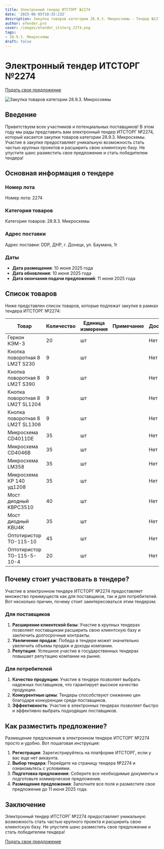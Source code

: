 ```yaml
---
title: Электронный тендер ИТСТОРГ №2274
date: '2025-06-05T10:35:23Z'
description: Закупка товаров категории 28.9.3. Микросхемы - Тендер №2274
author: eTender.pro
cover: /images/etender_itstorg_2274.png
tags:
- 28.9.3. Микросхемы
draft: false
---
```

# Электронный тендер ИТСТОРГ №2274

[Подать свое предложение](https://itstorg.ru/tender-2274?utm_source=etender)

![Закупка товаров категории 28.9.3. Микросхемы](/images/etender_itstorg_2274.png)

## Введение

Приветствуем всех участников и потенциальных поставщиков! В этом году мы рады представить вам электронный тендер ИТСТОРГ №2274, который касается закупки товаров категории 28.9.3. Микросхемы. Участие в закупке предоставляет уникальную возможность стать частью крупных проектов и расширить свою клиентскую базу. Не упустите шанс разместить свое предложение и стать победителем тендера!

## Основная информация о тендере

### Номер лота

Номер лота: 2274

### Категория товаров

Категория товаров: 28.9.3. Микросхемы

### Адрес поставки

Адрес поставки: DDP, ДНР, г. Донецк, ул. Баумана, 1г

### Даты

- **Дата размещения**: 10 июня 2025 года
- **Дата обновления**: 10 июня 2025 года
- **Дата окончания подачи предложений**: 11 июня 2025 года

## Список товаров

Ниже представлен список товаров, которые подлежат закупке в рамках тендера ИТСТОРГ №2274:

| Товар                       | Количество | Единица измерения | Примечание | Доступность |
|-----------------------------|------------|-------------------|-------------|-------------|
| Геркон КЭМ-3                 | 20         | шт                |             | Нет         |
| Кнопка поворотная 8 LM2T S230 | 9         | шт                |             | Нет         |
| Кнопка поворотная 8 LM2T S390 | 9         | шт                |             | Нет         |
| Кнопка поворотная 8 LM2T SL1204 | 9         | шт                |             | Нет         |
| Кнопка поворотная 8 LM2T SL1306 | 9         | шт                |             | Нет         |
| Микросхема CD4011DE          | 35         | шт                |             | Нет         |
| Микросхема CD4046B           | 35         | шт                |             | Нет         |
| Микросхема LM358             | 35         | шт                |             | Нет         |
| Микросхема КР 140 уд1208     | 35         | шт                |             | Нет         |
| Мост диодный KBPC3510        | 40         | шт                |             | Нет         |
| Мост диодный KBU4K           | 35         | шт                |             | Нет         |
| Оптотиристор ТО-115-10        | 45         | шт                |             | Нет         |
| Оптотиристор ТО-115-5-10-4    | 20         | шт                |             | Нет         |

## Почему стоит участвовать в тендере?

Участие в электронном тендере ИТСТОРГ №2274 предоставляет множество преимуществ как для поставщиков, так и для потребителей. Вот несколько причин, почему стоит заинтересоваться этим тендером:

### Для поставщиков

1. **Расширение клиентской базы**: Участие в крупных тендерах позволяет поставщикам расширить свою клиентскую базу и заключить долгосрочные контракты.
2. **Увеличение продаж**: Победа в тендере может значительно увеличить объемы продаж и доходы компании.
3. **Репутация**: Успешное участие в государственных тендерах повышает репутацию компании на рынке.

### Для потребителей

1. **Качество продукции**: Участие в тендере позволяет выбрать надежных поставщиков, что гарантирует высокое качество продукции.
2. **Конкурентные цены**: Тендеры способствуют снижению цен благодаря конкуренции среди поставщиков.
3. **Эффективность**: Участие в электронных тендерах позволяет быстро и эффективно выбрать подходящих поставщиков.

## Как разместить предложение?

Размещение предложения в электронном тендере ИТСТОРГ №2274 просто и удобно. Вот пошаговая инструкция:

1. **Регистрация**: Зарегистрируйтесь на платформе ИТСТОРГ, если у вас еще нет аккаунта.
2. **Выбор тендера**: Перейдите на страницу тендера №2274 и ознакомьтесь с условиями.
3. **Подготовка предложения**: Соберите все необходимые документы и подготовьте коммерческое предложение.
4. **Размещение предложения**: Заполните все поля и разместите свое предложение до 11 июня 2025 года.

## Заключение

Электронный тендер ИТСТОРГ №2274 предоставляет уникальную возможность стать частью крупного проекта и расширить свою клиентскую базу. Не упустите шанс разместить свое предложение и стать победителем тендера!

[Подать свое предложение](https://itstorg.ru/tender-2274?utm_source=etender)